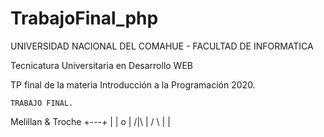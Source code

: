 # TrabajoFinal_php

UNIVERSIDAD NACIONAL DEL COMAHUE -
FACULTAD DE INFORMATICA

Tecnicatura Universitaria en Desarrollo WEB

TP final de la materia Introducción a la Programación 2020.


    TRABAJO FINAL.
Melillan & Troche 
         +---+ 
          |     |
         o      |
        /|\     |
        / \     |
                |
